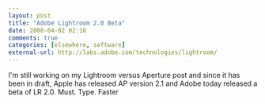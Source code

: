 ```yaml
---
layout: post  
title: "Adobe Lightroom 2.0 Beta"  
date: 2008-04-02 02:18  
comments: true  
categories: [elsewhere, software]
external-url: http://labs.adobe.com/technologies/lightroom/  
---
```


I'm still working on my Lightroom versus Aperture post and since it has been in draft, Apple has released AP version 2.1 and Adobe today released a beta of LR 2.0. Must. Type. Faster
